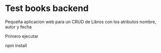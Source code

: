 # Test books backend
Pequeña aplicacion web para un CRUD de Libros con los atributos nombre, autor y fecha
 
Primero ejecutar

npm install